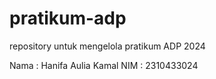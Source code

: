 # pratikum-adp
repository untuk mengelola pratikum ADP 2024

Nama : Hanifa Aulia Kamal
NIM  : 2310433024

